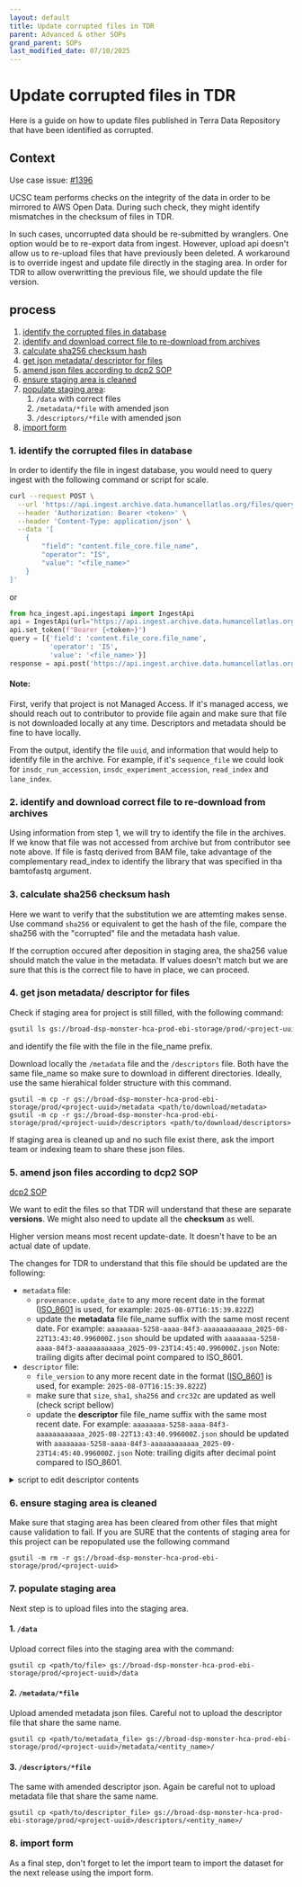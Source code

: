 ```yaml
---
layout: default
title: Update corrupted files in TDR
parent: Advanced & other SOPs
grand_parent: SOPs
last_modified_date: 07/10/2025
---
```


# Update corrupted files in TDR

Here is a guide on how to update files published in Terra Data Repository that have been identified as corrupted. 

## Context
Use case issue: [#1396](https://github.com/ebi-ait/hca-ebi-wrangler-central/issues/1396)

UCSC team performs checks on the integrity of the data in order to be mirrored to AWS Open Data. During such check, they might identify mismatches in the checksum of files in TDR. 

In such cases, uncorrupted data should be re-submitted by wranglers. One option would be to re-export data from ingest. However, upload api doesn't allow us to re-upload files that have previously been deleted.
A workaround is to override ingest and update file directly in the staging area. In order for TDR to allow overwritting the previous file, we should update the file version.

## process
1. [identify the corrupted files in database](#1-identify-the-corrupted-files-in-database)
2. [identify and download correct file to re-download from archives](#2-identify-and-download-correct-file-to-re-download-from-archives)
3. [calculate sha256 checksum hash](#3-calculate-sha256-checksum-hash)
4. [get json metadata/ descriptor for files](#4-get-json-metadata-descriptor-for-files)
5. [amend json files according to dcp2 SOP](#5-amend-json-files-according-to-dcp2-sop)
6. [ensure staging area is cleaned](#6-ensure-staging-area-is-cleaned)
7. [populate staging area](#7-populate-staging-area):
	1. `/data` with correct files
	2. `/metadata/*file` with amended json
	3. `/descriptors/*file` with amended json
8. [import form](#8-import-form)

### 1. identify the corrupted files in database
In order to identify the file in ingest database, you would need to query ingest with the following command or script for scale.

```bash
curl --request POST \
  --url 'https://api.ingest.archive.data.humancellatlas.org/files/query?operator=AND' \
  --header 'Authorization: Bearer <token>' \
  --header 'Content-Type: application/json' \
  --data '[
	{
		"field": "content.file_core.file_name",
		"operator": "IS",
		"value": "<file_name>"
	}
]'
```
or
```python
from hca_ingest.api.ingestapi import IngestApi
api = IngestApi(url="https://api.ingest.archive.data.humancellatlas.org/")
api.set_token(f"Bearer {<token>}")
query = [{'field': 'content.file_core.file_name', 
		  'operator': 'IS', 
		  'value': '<file_name>'}]
response = api.post('https://api.ingest.archive.data.humancellatlas.org/files/query?operator=AND', json=query)
```

#### Note:
First, verify that project is not Managed Access. If it's managed access, we should reach out to contributor to provide file again and make sure that file is not downloaded locally at any time. Descriptors and metadata should be fine to have locally.

From the output, identify the file `uuid`, and information that would help to identify file in the archive. For example, if it's `sequence_file` we could look for `insdc_run_accession`, `insdc_experiment_accession`, `read_index` and `lane_index`.

### 2. identify and download correct file to re-download from archives
Using information from step 1, we will try to identify the file in the archives. If we know that file was not accessed from archive but from contributor see note above.
If file is fastq derived from BAM file, take advantage of the complementary read_index to identify the library that was specified in tha bamtofastq argument.

### 3. calculate sha256 checksum hash
Here we want to verify that the substitution we are attemting makes sense. 
Use command `sha256` or equivalent to get the hash of the file, compare the sha256 with the "corrupted" file and the metadata hash value.

If the corruption occured after deposition in staging area, the sha256 value should match the value in the metadata. If values doesn't match but we are sure that this is the correct file to have in place, we can proceed. 

### 4. get json metadata/ descriptor for files
Check if staging area for project is still filled, with the following command:
```bash
gsutil ls gs://broad-dsp-monster-hca-prod-ebi-storage/prod/<project-uuid>/metadata/<entity_type>
```
and identify the file with the file <uuid> in the file_name prefix.

Download locally the `/metadata` file and the `/descriptors` file. Both have the same file_name so make sure to download in different directories.
Ideally, use the same hierahical folder structure with this command.
```shell
gsutil -m cp -r gs://broad-dsp-monster-hca-prod-ebi-storage/prod/<project-uuid>/metadata <path/to/download/metadata>
gsutil -m cp -r gs://broad-dsp-monster-hca-prod-ebi-storage/prod/<project-uuid>/descriptors <path/to/download/descriptors>
```

If staging area is cleaned up and no such file exist there, ask the import team or indexing team to share these json files.

### 5. amend json files according to dcp2 SOP
[dcp2 SOP](https://github.com/HumanCellAtlas/dcp2/blob/main/docs/dcp2_system_design.rst#442update-a-data-file)

We want to edit the files so that TDR will understand that these are separate **versions**. We might also need to update all the **checksum** as well. 

Higher version means most recent update-date. It doesn't have to be an actual date of update. 

The changes for TDR to understand that this file should be updated are the following:
- `metadata` file:
	- `provenance.update_date` to any more recent date in the format ([ISO_8601](https://en.wikipedia.org/wiki/ISO_8601) is used, for example: `2025-08-07T16:15:39.822Z`)
	- update the **metadata** file file_name suffix with the same most recent date. 
		For example:
		`aaaaaaaa-5258-aaaa-84f3-aaaaaaaaaaaa_2025-08-22T13:43:40.996000Z.json` should be updated with `aaaaaaaa-5258-aaaa-84f3-aaaaaaaaaaaa_2025-09-23T14:45:40.996000Z.json`
		Note: trailing digits after decimal point compared to ISO_8601.
- `descriptor` file:
	- `file_version` to any more recent date in the format ([ISO_8601](https://en.wikipedia.org/wiki/ISO_8601) is used, for example: `2025-08-07T16:15:39.822Z`)
	- make sure that `size`, `sha1`, `sha256` and `crc32c` are updated as well (check script bellow)
	- update the **descriptor** file file_name suffix with the same most recent date.
		For example:
		`aaaaaaaa-5258-aaaa-84f3-aaaaaaaaaaaa_2025-08-22T13:43:40.996000Z.json` should be updated with `aaaaaaaa-5258-aaaa-84f3-aaaaaaaaaaaa_2025-09-23T14:45:40.996000Z.json`
		Note: trailing digits after decimal point compared to ISO_8601.

<details><summary>script to edit descriptor contents</summary>

If the documents is structured in a hierahical way as it is in staging area you could use the following script:
(Update `today` variable with the desired update-date, or update the entity_type if file is not sequence file)

```python
import os
import json
import hashlib
import google_crc32c

proj_uuids = [proj for proj in os.listdir() if os.path.isdir(proj)]
# get filenames
filenames = []
for proj in proj_uuids:
	filenames.extend([proj + '/data/' + f for f in os.listdir(proj + '/data/')])

# get hashes
hashes = {}
for filename in filenames:
	hashes[filename] = {}
	with open(filename, "rb") as file:
		while (byte:= file.read()):
			hashes[filename]['sha1'] = hashlib.sha1(byte).hexdigest()
			hashes[filename]['sha256'] = hashlib.sha256(byte).hexdigest()
			hashes[filename]['crc32c'] = f'{google_crc32c.value(byte):02x}'.zfill(8)
			hashes[filename]['size'] = os.path.getsize(filename)

# get descriptors filenames
descriptors = []
for proj in proj_uuids:
	descriptors.extend([proj + '/descriptors/sequence_file/' + f for f in os.listdir(proj + '/descriptors/sequence_file/')])

today = '2025-07-16T13:33'
for descriptor in descriptors:
	proj = descriptor.split('/')[0]
	with open(descriptor, 'r') as file:
		d = json.load(file)
		d['file_version'] = today + d['file_version'][16:]
		seq_file = proj + '/data/' + d['file_name'].split("/")[1]
		d.update(hashes[seq_file])
	os.remove(descriptor)
	descriptor = descriptor[0:100] + today + descriptor[116:]
	with open(descriptor, 'w') as file:
		json.dump(d, file)
```
</details>

### 6. ensure staging area is cleaned

Make sure that staging area has been cleared from other files that might cause validation to fail. If you are SURE that the contents of staging area for this project can be repopulated use the following command
```shell
gsutil -m rm -r gs://broad-dsp-monster-hca-prod-ebi-storage/prod/<project-uuid>
```

### 7. populate staging area
Next step is to upload files into the staging area.

#### 1. `/data`
Upload correct files into the staging area with the command:
```shell
gsutil cp <path/to/file> gs://broad-dsp-monster-hca-prod-ebi-storage/prod/<project-uuid>/data
```
#### 2. `/metadata/*file`
Upload amended metadata json files. Careful not to upload the descriptor file that share the same name.
```shell
gsutil cp <path/to/metadata_file> gs://broad-dsp-monster-hca-prod-ebi-storage/prod/<project-uuid>/metadata/<entity_name>/
```
#### 3. `/descriptors/*file`
The same with amended descriptor json. Again be careful not to upload metadata file that share the same name.
```shell
gsutil cp <path/to/descriptor_file> gs://broad-dsp-monster-hca-prod-ebi-storage/prod/<project-uuid>/descriptors/<entity_name>/
```

### 8. import form
As a final step, don't forget to let the import team to import the dataset for the next release using the import form.

